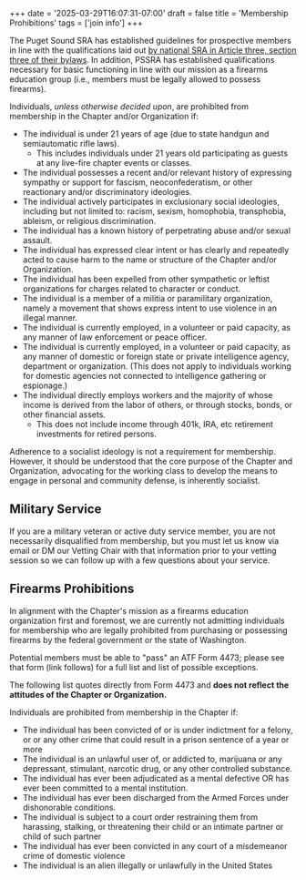 +++
date = '2025-03-29T16:07:31-07:00'
draft = false
title = 'Membership Prohibitions'
tags = ['join info']
+++

The Puget Sound SRA has established guidelines for prospective members in line with the qualifications laid out [by national SRA in Article three, section three of their bylaws](https://socialistra.org/bylaws/#section-three-qualifications-for-membership). In addition, PSSRA has established qualifications necessary for basic functioning in line with our mission as a firearms education group (i.e., members must be legally allowed to possess firearms).

<!--more-->

Individuals, *unless otherwise decided upon*, are prohibited from membership in the Chapter and/or Organization if:

* The individual is under 21 years of age (due to state handgun and semiautomatic rifle laws).
  * This includes individuals under 21 years old participating as guests at any live-fire chapter events or classes.
* The individual possesses a recent and/or relevant history of expressing sympathy or support for fascism, neoconfederatism, or other reactionary and/or discriminatory ideologies.
* The individual actively participates in exclusionary social ideologies, including but not limited to: racism, sexism, homophobia, transphobia, ableism, or religious discrimination.
* The individual has a known history of perpetrating abuse and/or sexual assault.
* The individual has expressed clear intent or has clearly and repeatedly acted to cause harm to the name or structure of the Chapter and/or Organization.
* The individual has been expelled from other sympathetic or leftist organizations for charges related to character or conduct.
* The individual is a member of a militia or paramilitary organization, namely a movement that shows express intent to use violence in an illegal manner.
* The individual is currently employed, in a volunteer or paid capacity, as any manner of law enforcement or peace officer.
* The individual is currently employed, in a volunteer or paid capacity, as any manner of domestic or foreign state or private intelligence agency, department or organization. (This does not apply to individuals working for domestic agencies not connected to intelligence gathering or espionage.)
* The individual directly employs workers and the majority of whose income is derived from the labor of others, or through stocks, bonds, or other financial assets.
   * This does not include income through 401k, IRA, etc retirement investments for retired persons.

Adherence to a socialist ideology is not a requirement for membership. However, it should be understood that the core purpose of the Chapter and Organization, advocating for the working class to develop the means to engage in personal and community defense, is inherently socialist.


## Military Service

If you are a military veteran or active duty service member, you are not necessarily disqualified from membership, but you must let us know via email or DM our Vetting Chair with that information prior to your vetting session so we can follow up with a few questions about your service.


## Firearms Prohibitions

In alignment with the Chapter's mission as a firearms education organization first and foremost, we are currently not admitting individuals for membership who are legally prohibited from purchasing or possessing firearms by the federal government or the state of Washington.

Potential members must be able to "pass" an ATF Form 4473; please see that form (link follows) for a full list and list of possible exceptions.

The following list quotes directly from Form 4473 and **does not reflect the attitudes of the Chapter or Organization.**

Individuals are prohibited from membership in the Chapter if:
* The individual has been convicted of or is under indictment for a felony, or or any other crime that could result in a prison sentence of a year or more
* The individual is an unlawful user of, or addicted to, marijuana or any depressant, stimulant, narcotic drug, or any other controlled substance.
* The individual has ever been adjudicated as a mental defective OR has ever been committed to a mental institution.
* The individual has ever been discharged from the Armed Forces under dishonorable conditions.
* The individual is subject to a court order restraining them from harassing, stalking, or threatening their child or an intimate partner or child of such partner
* The individual has ever been convicted in any court of a misdemeanor crime of domestic violence
* The individual is an alien illegally or unlawfully in the United States
